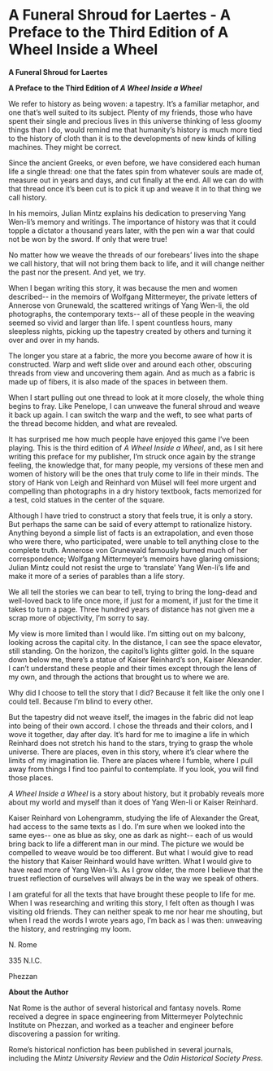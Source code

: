 # A Funeral Shroud for Laertes - A Preface to the Third Edition of A Wheel Inside a Wheel

**A Funeral Shroud for Laertes**

**A Preface to the Third Edition of *A Wheel Inside a Wheel***

We refer to history as being woven: a tapestry\. It’s a familiar metaphor, and one that’s well suited to its subject\. Plenty of my friends, those who have spent their single and precious lives in this universe thinking of less gloomy things than I do, would remind me that humanity’s history is much more tied to the history of cloth than it is to the developments of new kinds of killing machines\. They might be correct\.

Since the ancient Greeks, or even before, we have considered each human life a single thread: one that the fates spin from whatever souls are made of, measure out in years and days, and cut finally at the end\. All we can do with that thread once it’s been cut is to pick it up and weave it in to that thing we call history\.

In his memoirs, Julian Mintz explains his dedication to preserving Yang Wen\-li’s memory and writings\. The importance of history was that it could topple a dictator a thousand years later, with the pen win a war that could not be won by the sword\. If only that were true\!

No matter how we weave the threads of our forebears’ lives into the shape we call history, that will not bring them back to life, and it will change neither the past nor the present\. And yet, we try\.

When I began writing this story, it was because the men and women described\-\- in the memoirs of Wolfgang Mittermeyer, the private letters of Annerose von Grunewald, the scattered writings of Yang Wen\-li, the old photographs, the contemporary texts\-\- all of these people in the weaving seemed so vivid and larger than life\. I spent countless hours, many sleepless nights, picking up the tapestry created by others and turning it over and over in my hands\.

The longer you stare at a fabric, the more you become aware of how it is constructed\. Warp and weft slide over and around each other, obscuring threads from view and uncovering them again\. And as much as a fabric is made up of fibers, it is also made of the spaces in between them\.

When I start pulling out one thread to look at it more closely, the whole thing begins to fray\. Like Penelope, I can unweave the funeral shroud and weave it back up again\. I can switch the warp and the weft, to see what parts of the thread become hidden, and what are revealed\.

It has surprised me how much people have enjoyed this game I’ve been playing\. This is the third edition of *A Wheel Inside a Wheel*, and, as I sit here writing this preface for my publisher, I’m struck once again by the strange feeling, the knowledge that, for many people, my versions of these men and women of history will be the ones that truly come to life in their minds\. The story of Hank von Leigh and Reinhard von Müsel will feel more urgent and compelling than photographs in a dry history textbook, facts memorized for a test, cold statues in the center of the square\.

Although I have tried to construct a story that feels true, it is only a story\. But perhaps the same can be said of every attempt to rationalize history\. Anything beyond a simple list of facts is an extrapolation, and even those who were there, who participated, were unable to tell anything close to the complete truth\. Annerose von Grunewald famously burned much of her correspondence; Wolfgang Mittermeyer’s memoirs have glaring omissions; Julian Mintz could not resist the urge to ‘translate’ Yang Wen\-li’s life and make it more of a series of parables than a life story\. 

We all tell the stories we can bear to tell, trying to bring the long\-dead and well\-loved back to life once more, if just for a moment, if just for the time it takes to turn a page\. Three hundred years of distance has not given me a scrap more of objectivity, I’m sorry to say\.

My view is more limited than I would like\. I’m sitting out on my balcony, looking across the capital city\. In the distance, I can see the space elevator, still standing\. On the horizon, the capitol’s lights glitter gold\. In the square down below me, there’s a statue of Kaiser Reinhard’s son, Kaiser Alexander\. I can’t understand these people and their times except through the lens of my own, and through the actions that brought us to where we are\. 

Why did I choose to tell the story that I did? Because it felt like the only one I could tell\. Because I’m blind to every other\.

But the tapestry did not weave itself, the images in the fabric did not leap into being of their own accord\. I chose the threads and their colors, and I wove it together, day after day\. It’s hard for me to imagine a life in which Reinhard does not stretch his hand to the stars, trying to grasp the whole universe\. There are places, even in this story, where it’s clear where the limits of my imagination lie\. There are places where I fumble, where I pull away from things I find too painful to contemplate\. If you look, you will find those places\.

*A Wheel Inside a Wheel* is a story about history, but it probably reveals more about my world and myself than it does of Yang Wen\-li or Kaiser Reinhard\. 

Kaiser Reinhard von Lohengramm, studying the life of Alexander the Great, had access to the same texts as I do\. I’m sure when we looked into the same eyes\-\- one as blue as sky, one as dark as night\-\- each of us would bring back to life a different man in our mind\. The picture we would be compelled to weave would be too different\. But what I would give to read the history that Kaiser Reinhard would have written\. What I would give to have read more of Yang Wen\-li’s\. As I grow older, the more I believe that the truest reflection of ourselves will always be in the way we speak of others\.

I am grateful for all the texts that have brought these people to life for me\. When I was researching and writing this story, I felt often as though I was visiting old friends\. They can neither speak to me nor hear me shouting, but when I read the words I wrote years ago, I’m back as I was then: unweaving the history, and restringing my loom\.

N\. Rome

335 N\.I\.C\.

Phezzan

**About the Author**

Nat Rome is the author of several historical and fantasy novels\. Rome received a degree in space engineering from Mittermeyer Polytechnic Institute on Phezzan, and worked as a teacher and engineer before discovering a passion for writing\. 

Rome’s historical nonfiction has been published in several journals, including the *Mintz University Review* and the *Odin Historical Society Press\.*

